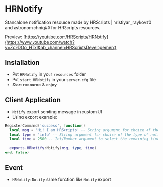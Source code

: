 # HRNotify
Standalone notification resource made by HRScripts | hristiyan_raykov#0 and astronomichniq#0 for HRScripts resources.

Preview: [https://youtube.com/HRScripts/HRNotify](https://www.youtube.com/watch?v=Zc9DOo_HTxI&ab_channel=HRScriptsDevelopement)

## Installation
- Put `HRNotify` in your `resources` folder
- Put `start HRNotify` in your `server.cfg` file
- Start resource & enjoy

## Client Application
- `Notify` export sending message in custom UI
- Using export example:
```lua
RegisterCommand('success', function()
  local msg = 'Hi! I am HRScripts' -- String argument for choice of the notify text
  local type = 'info' -- String argument for choice of the type of notify. Types: success, info, error, warning
  local time = 2500 -- Int/Number argument to select the remaining time before the notification closes

  exports.HRNotify:Notify(msg, type, time)
end, false)
```

## Event
- `HRNotify:Notify` same function like `Notify` export

